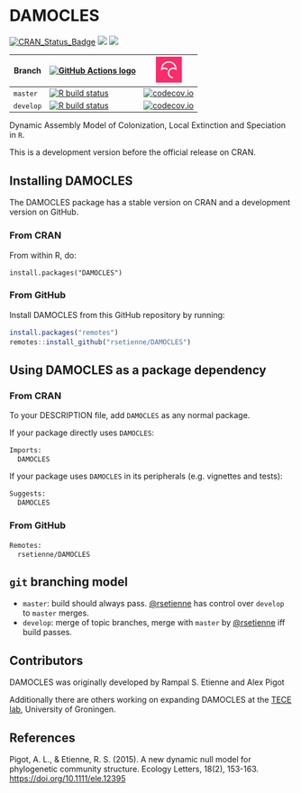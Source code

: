 # DAMOCLES

[![CRAN_Status_Badge](http://www.r-pkg.org/badges/version/DAMOCLES)](https://cran.r-project.org/package=DAMOCLES)
[![](http://cranlogs.r-pkg.org/badges/grand-total/DAMOCLES)]( https://CRAN.R-project.org/package=DAMOCLES)
[![](http://cranlogs.r-pkg.org/badges/DAMOCLES)](https://CRAN.R-project.org/package=DAMOCLES)

Branch|[![GitHub Actions logo](https://avatars.githubusercontent.com/u/44036562?s=200&v=4)](https://github.com/features/actions)|[![Codecov logo](man/figures/Codecov.png)](https://www.codecov.io)
--------|------------------------------------------------------------------------------------------------------------------------------------------------------------------------------------|--------------------------------------------------------------------------------------------------------------------------------------------------------------------
`master`|[![R build status](https://github.com/rsetienne/DAMOCLES/workflows/R-CMD-check/badge.svg?branch=master)](https://github.com/rsetienne/DAMOCLES/actions)|[![codecov.io](https://codecov.io/github/rsetienne/DAMOCLES/coverage.svg?branch=master)](https://codecov.io/github/rsetienne/DAISIE/branch/master)
`develop`|[![R build status](https://github.com/rsetienne/DAMOCLES/workflows/R-CMD-check/badge.svg?branch=develop)](https://github.com/rsetienne/DAMOCLES/actions)|[![codecov.io](https://codecov.io/github/rsetienne/DAMOCLES/coverage.svg?branch=develop)](https://codecov.io/github/rsetienne/DAMOCLES/branch/develop)

Dynamic Assembly Model of Colonization, Local Extinction and Speciation in `R`.

This is a development version before the official release on CRAN.

## Installing DAMOCLES

The DAMOCLES package has a stable version on CRAN and
a development version on GitHub.

### From CRAN

From within R, do:

```
install.packages("DAMOCLES")
```

### From GitHub

Install DAMOCLES from this GitHub repository by running:

``` r
install.packages("remotes")
remotes::install_github("rsetienne/DAMOCLES")
```

## Using DAMOCLES as a package dependency

### From CRAN

To your DESCRIPTION file, add `DAMOCLES` as any normal package.

If your package directly uses `DAMOCLES`:

```
Imports:
  DAMOCLES
```

If your package uses `DAMOCLES` in its peripherals (e.g. vignettes and tests):

```
Suggests:
  DAMOCLES
```

### From GitHub

```
Remotes:
  rsetienne/DAMOCLES
```

## `git` branching model

 * `master`: build should always pass. [@rsetienne](https://github.com/rsetienne) has control over `develop` to `master` merges.
 * `develop`: merge of topic branches, merge with `master` by [@rsetienne](https://github.com/rsetienne) iff build passes.
## Contributors

DAMOCLES was originally developed by Rampal S. Etienne and Alex Pigot

Additionally there are others working on expanding DAMOCLES at the [TECE lab](https://github.com/tece-lab), University of Groningen.

## References

Pigot, A. L., & Etienne, R. S. (2015). A new dynamic null model for phylogenetic community structure. Ecology Letters, 18(2), 153-163. https://doi.org/10.1111/ele.12395
